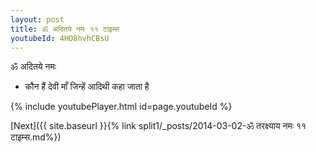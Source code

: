 ```yaml
---
layout: post
title: ॐ अदितये नमः ११ टाइम्स
youtubeId: 4HO8hvhCBsU
---
```

 
 
 ॐ अदितये नमः  
 
 -  कौन हैं देवी माँ जिन्हें आदिथी कहा जाता है 
 
  
 
  
 
 
 
 
 
 


{% include youtubePlayer.html id=page.youtubeId %}
 
[Next]({{ site.baseurl }}{% link  split1/_posts/2014-03-02-ॐ तरक्ष्याय नमः ११ टाइम्स.md%})
 
